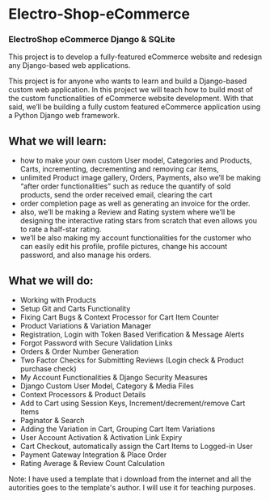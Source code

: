 # Electro-Shop-eCommerce
### ElectroShop eCommerce Django &amp; SQLite

This project is to develop a fully-featured eCommerce website and redesign any Django-based web applications.

This project is for anyone who wants to learn and build a Django-based custom web application. 
In this project we will teach how to build most of the custom functionalities of eCommerce website development. 
With that said, we’ll be building a fully custom featured eCommerce application using a Python Django web framework. 

## What we will learn:
- how to make your own custom User model, Categories and Products, Carts, incrementing, decrementing and removing car items, 
- unlimited Product image gallery, Orders, Payments, also we’ll be making “after order functionalities” such as reduce the quantify of sold products, send the order received email, clearing the cart
- order completion page as well as generating an invoice for the order. 
- also, we’ll be making a Review and Rating system where we’ll be designing the interactive rating stars from scratch that even allows you to rate a half-star rating. 
- we’ll be also making my account functionalities for the customer who can easily edit his profile, profile pictures, change his account password, and also manage his orders.

## What we will do:
- Working with Products
- Setup Git and Carts Functionality
- Fixing Cart Bugs & Context Processor for Cart Item Counter
- Product Variations & Variation Manager
- Registration, Login with Token Based Verification & Message Alerts
- Forgot Password with Secure Validation Links
- Orders & Order Number Generation
- Two Factor Checks for Submitting Reviews (Login check & Product purchase check)
- My Account Functionalities & Django Security Measures
- Django Custom User Model, Category & Media Files
- Context Processors & Product Details
- Add to Cart using Session Keys, Increment/decrement/remove Cart Items
- Paginator & Search
- Adding the Variation in Cart, Grouping Cart Item Variations
- User Account Activation & Activation Link Expiry
- Cart Checkout, automatically assign the Cart Items to Logged-in User
- Payment Gateway Integration & Place Order
- Rating Average & Review Count Calculation

Note: I have used a template that i download from the internet and all the autorities goes to the template's author.
      I will use it for teaching purposes.
